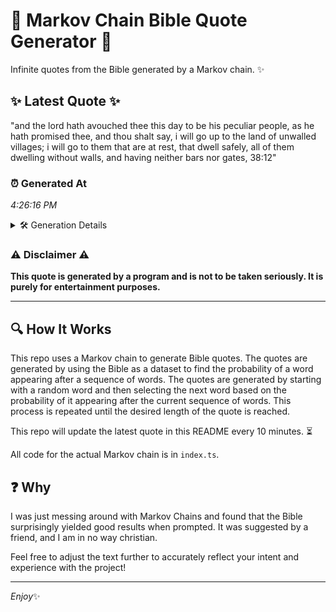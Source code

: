 # 📖 Markov Chain Bible Quote Generator 📖

Infinite quotes from the Bible generated by a Markov chain. ✨

## ✨ Latest Quote ✨
"and the lord hath avouched thee this day to be his peculiar people, as he hath promised thee, and thou shalt say, i will go up to the land of unwalled villages; i will go to them that are at rest, that dwell safely, all of them dwelling without walls, and having neither bars nor gates, 38:12"

### ⏰ Generated At
*4:26:16 PM*

<details>
    <summary>🛠️ Generation Details</summary>
    <p>
        <strong>🌱 Seed:</strong> and<br>
        <strong>🔄 Iterations:</strong> 56<br>
        <strong>📜 Context History:</strong><br>[ and ]: the<br>[ and, the ]: lord<br>[ and, the, lord ]: hath<br>[ and, the, lord, hath ]: avouched<br>[ and, the, lord, hath, avouched ]: thee<br>[ and, the, lord, hath, avouched, thee ]: this<br>[ the, lord, hath, avouched, thee, this ]: day<br>[ lord, hath, avouched, thee, this, day ]: to<br>[ hath, avouched, thee, this, day, to ]: be<br>[ avouched, thee, this, day, to, be ]: his<br>[ thee, this, day, to, be, his ]: peculiar<br>[ this, day, to, be, his, peculiar ]: people,<br>[ day, to, be, his, peculiar, people, ]: as<br>[ to, be, his, peculiar, people,, as ]: he<br>[ be, his, peculiar, people,, as, he ]: hath<br>[ his, peculiar, people,, as, he, hath ]: promised<br>[ peculiar, people,, as, he, hath, promised ]: thee,<br>[ people,, as, he, hath, promised, thee, ]: and<br>[ as, he, hath, promised, thee,, and ]: thou<br>[ he, hath, promised, thee,, and, thou ]: shalt<br>[ hath, promised, thee,, and, thou, shalt ]: say,<br>[ promised, thee,, and, thou, shalt, say, ]: i<br>[ thee,, and, thou, shalt, say,, i ]: will<br>[ and, thou, shalt, say,, i, will ]: go<br>[ thou, shalt, say,, i, will, go ]: up<br>[ shalt, say,, i, will, go, up ]: to<br>[ say,, i, will, go, up, to ]: the<br>[ i, will, go, up, to, the ]: land<br>[ will, go, up, to, the, land ]: of<br>[ go, up, to, the, land, of ]: unwalled<br>[ up, to, the, land, of, unwalled ]: villages;<br>[ to, the, land, of, unwalled, villages; ]: i<br>[ the, land, of, unwalled, villages;, i ]: will<br>[ land, of, unwalled, villages;, i, will ]: go<br>[ of, unwalled, villages;, i, will, go ]: to<br>[ unwalled, villages;, i, will, go, to ]: them<br>[ villages;, i, will, go, to, them ]: that<br>[ i, will, go, to, them, that ]: are<br>[ will, go, to, them, that, are ]: at<br>[ go, to, them, that, are, at ]: rest,<br>[ to, them, that, are, at, rest, ]: that<br>[ them, that, are, at, rest,, that ]: dwell<br>[ that, are, at, rest,, that, dwell ]: safely,<br>[ are, at, rest,, that, dwell, safely, ]: all<br>[ at, rest,, that, dwell, safely,, all ]: of<br>[ rest,, that, dwell, safely,, all, of ]: them<br>[ that, dwell, safely,, all, of, them ]: dwelling<br>[ dwell, safely,, all, of, them, dwelling ]: without<br>[ safely,, all, of, them, dwelling, without ]: walls,<br>[ all, of, them, dwelling, without, walls, ]: and<br>[ of, them, dwelling, without, walls,, and ]: having<br>[ them, dwelling, without, walls,, and, having ]: neither<br>[ dwelling, without, walls,, and, having, neither ]: bars<br>[ without, walls,, and, having, neither, bars ]: nor<br>[ walls,, and, having, neither, bars, nor ]: gates,<br>[ and, having, neither, bars, nor, gates, ]: 38:12<br>
    </p>
</details>

### ⚠️ Disclaimer ⚠️
**This quote is generated by a program and is not to be taken seriously. It is purely for entertainment purposes.**

---

## 🔍 How It Works

This repo uses a Markov chain to generate Bible quotes. The quotes are generated by using the Bible as a dataset to find the probability of a word appearing after a sequence of words. The quotes are generated by starting with a random word and then selecting the next word based on the probability of it appearing after the current sequence of words. This process is repeated until the desired length of the quote is reached.

This repo will update the latest quote in this README every 10 minutes. ⏳

All code for the actual Markov chain is in `index.ts`.

## ❓ Why

I was just messing around with Markov Chains and found that the Bible surprisingly yielded good results when prompted. 
It was suggested by a friend, and I am in no way christian.

Feel free to adjust the text further to accurately reflect your intent and experience with the project!

---

*Enjoy*✨
